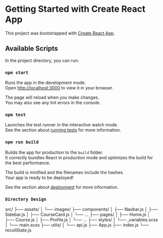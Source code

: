 # Getting Started with Create React App

This project was bootstrapped with [Create React App](https://github.com/facebook/create-react-app).

## Available Scripts

In the project directory, you can run:

### `npm start`

Runs the app in the development mode.\
Open [http://localhost:3000](http://localhost:3000) to view it in your browser.

The page will reload when you make changes.\
You may also see any lint errors in the console.

### `npm test`

Launches the test runner in the interactive watch mode.\
See the section about [running tests](https://facebook.github.io/create-react-app/docs/running-tests) for more information.

### `npm run build`

Builds the app for production to the `build` folder.\
It correctly bundles React in production mode and optimizes the build for the best performance.

The build is minified and the filenames include the hashes.\
Your app is ready to be deployed!

See the section about [deployment](https://facebook.github.io/create-react-app/docs/deployment) for more information.

### `Directory Design`
src/
├── assets/
│   └── images/
├── components/
│   ├── Navbar.js
│   ├── Sidebar.js
│   ├── CourseCard.js
│   └── ...
├── pages/
│   ├── Home.js
│   ├── Course.js
│   ├── Profile.js
│   └── ...
├── styles/
│   └── _variables.scss
│   └── main.scss
├── utils/
│   └── api.js
├── App.js
├── index.js
└── recoilState.js
